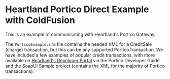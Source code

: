 # Heartland Portico Direct Example with ColdFusion

This is an example of communicating with Heartland's Portico Gateway.

The `PorticoExample.cfm` file contains the needed XML for a CreditSale (charge) transaction, but this can be any supported Portico transaction. We have included a few examples of popular credit transactions, with more available on [Heartland's Developer Portal](https://developer.heartlandpaymentsystems.com/Developer/Info/PorticoGateway) via the Portico Developer Guide and the SoapUI Sample project (contains the XML for the majority of Portico transactions).
